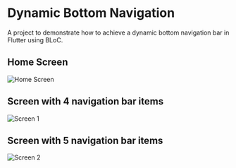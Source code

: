 # Dynamic Bottom Navigation

A project to demonstrate how to achieve a dynamic bottom navigation bar in Flutter using BLoC.

## Home Screen
![Home Screen](https://github.com/shashank52/dynamic_bottom_navigation/assets/28962601/279e5f7a-ab3d-4e96-9c97-d580760fb624)

## Screen with 4 navigation bar items
![Screen 1](https://github.com/shashank52/dynamic_bottom_navigation/assets/28962601/a812e980-90f1-47f0-a933-ce46e49a7a19)

## Screen with 5 navigation bar items
![Screen 2](https://github.com/shashank52/dynamic_bottom_navigation/assets/28962601/25c633c7-841a-4d6a-b9dd-e3cc7afd384a)
